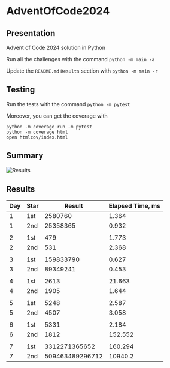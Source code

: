 # AdventOfCode2024

## Presentation

Advent of Code 2024 solution in Python

Run all the challenges with the command `python -m main -a`

Update the `README.md` `Results` section with `python -m main -r`

## Testing

Run the tests with the command `python -m pytest`

Moreover, you can get the coverage with
```
python -m coverage run -m pytest
python -m coverage html
open htmlcov/index.html
```

## Summary
![Results](https://github.com/clementgbcn/AdventOfCode2024/actions/workflows/check_results.yml/badge.svg)


## Results
|   Day | Star   |          Result |   Elapsed Time, ms |
|-------|--------|-----------------|--------------------|
|     1 | 1st    |         2580760 |              1.364 |
|     1 | 2nd    |        25358365 |              0.932 |
|       |        |                 |                    |
|     2 | 1st    |             479 |              1.773 |
|     2 | 2nd    |             531 |              2.368 |
|       |        |                 |                    |
|     3 | 1st    |       159833790 |              0.627 |
|     3 | 2nd    |        89349241 |              0.453 |
|       |        |                 |                    |
|     4 | 1st    |            2613 |             21.663 |
|     4 | 2nd    |            1905 |              1.644 |
|       |        |                 |                    |
|     5 | 1st    |            5248 |              2.587 |
|     5 | 2nd    |            4507 |              3.058 |
|       |        |                 |                    |
|     6 | 1st    |            5331 |              2.184 |
|     6 | 2nd    |            1812 |            152.552 |
|       |        |                 |                    |
|     7 | 1st    |   3312271365652 |            160.294 |
|     7 | 2nd    | 509463489296712 |          10940.2   |
